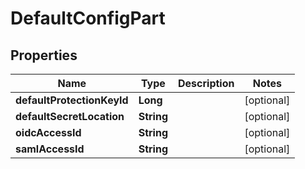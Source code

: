 

# DefaultConfigPart

## Properties

Name | Type | Description | Notes
------------ | ------------- | ------------- | -------------
**defaultProtectionKeyId** | **Long** |  |  [optional]
**defaultSecretLocation** | **String** |  |  [optional]
**oidcAccessId** | **String** |  |  [optional]
**samlAccessId** | **String** |  |  [optional]



